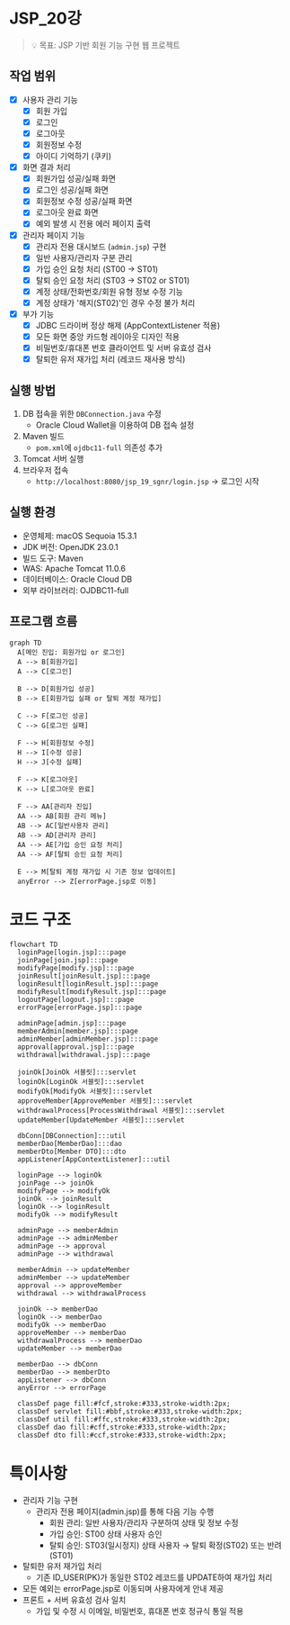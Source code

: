 # JSP_20강

> 💡 목표: JSP 기반 회원 기능 구현 웹 프로젝트

## 작업 범위
- [x] 사용자 관리 기능
  - [x] 회원 가입
  - [x] 로그인
  - [x] 로그아웃
  - [x] 회원정보 수정
  - [x] 아이디 기억하기 (쿠키)
- [x] 화면 결과 처리
  - [x] 회원가입 성공/실패 화면
  - [x] 로그인 성공/실패 화면
  - [x] 회원정보 수정 성공/실패 화면
  - [x] 로그아웃 완료 화면
  - [x] 예외 발생 시 전용 에러 페이지 출력
- [x] 관리자 페이지 기능
  - [x] 관리자 전용 대시보드 (`admin.jsp`) 구현
  - [x] 일반 사용자/관리자 구분 관리
  - [x] 가입 승인 요청 처리 (ST00 → ST01)
  - [x] 탈퇴 승인 요청 처리 (ST03 → ST02 or ST01)
  - [x] 계정 상태/전화번호/회원 유형 정보 수정 기능
  - [x] 계정 상태가 '해지(ST02)'인 경우 수정 불가 처리
- [x] 부가 기능
  - [x] JDBC 드라이버 정상 해제 (AppContextListener 적용)
  - [x] 모든 화면 중앙 카드형 레이아웃 디자인 적용
  - [x] 비밀번호/휴대폰 번호 클라이언트 및 서버 유효성 검사
  - [x] 탈퇴한 유저 재가입 처리 (레코드 재사용 방식)

## 실행 방법
1. DB 접속을 위한 `DBConnection.java` 수정
    - Oracle Cloud Wallet을 이용하여 DB 접속 설정
2. Maven 빌드
     - `pom.xml`에 `ojdbc11-full` 의존성 추가
3. Tomcat 서버 실행
4. 브라우저 접속
    - `http://localhost:8080/jsp_19_sgnr/login.jsp` → 로그인 시작

## 실행 환경
- 운영체제: macOS Sequoia 15.3.1
- JDK 버전: OpenJDK 23.0.1
- 빌드 도구: Maven
- WAS: Apache Tomcat 11.0.6
- 데이터베이스: Oracle Cloud DB
- 외부 라이브러리: OJDBC11-full

## 프로그램 흐름
```mermaid
graph TD
  A[메인 진입: 회원가입 or 로그인]
  A --> B[회원가입]
  A --> C[로그인]

  B --> D[회원가입 성공]
  B --> E[회원가입 실패 or 탈퇴 계정 재가입]

  C --> F[로그인 성공]
  C --> G[로그인 실패]

  F --> H[회원정보 수정]
  H --> I[수정 성공]
  H --> J[수정 실패]

  F --> K[로그아웃]
  K --> L[로그아웃 완료]

  F --> AA[관리자 진입]
  AA --> AB[회원 관리 메뉴]
  AB --> AC[일반사용자 관리]
  AB --> AD[관리자 관리]
  AA --> AE[가입 승인 요청 처리]
  AA --> AF[탈퇴 승인 요청 처리]

  E --> M[탈퇴 계정 재가입 시 기존 정보 업데이트]
  anyError --> Z[errorPage.jsp로 이동]
```
# 코드 구조
```mermaid
flowchart TD
  loginPage[login.jsp]:::page
  joinPage[join.jsp]:::page
  modifyPage[modify.jsp]:::page
  joinResult[joinResult.jsp]:::page
  loginResult[loginResult.jsp]:::page
  modifyResult[modifyResult.jsp]:::page
  logoutPage[logout.jsp]:::page
  errorPage[errorPage.jsp]:::page

  adminPage[admin.jsp]:::page
  memberAdmin[member.jsp]:::page
  adminMember[adminMember.jsp]:::page
  approval[approval.jsp]:::page
  withdrawal[withdrawal.jsp]:::page

  joinOk[JoinOk 서블릿]:::servlet
  loginOk[LoginOk 서블릿]:::servlet
  modifyOk[ModifyOk 서블릿]:::servlet
  approveMember[ApproveMember 서블릿]:::servlet
  withdrawalProcess[ProcessWithdrawal 서블릿]:::servlet
  updateMember[UpdateMember 서블릿]:::servlet

  dbConn[DBConnection]:::util
  memberDao[MemberDao]:::dao
  memberDto[Member DTO]:::dto
  appListener[AppContextListener]:::util

  loginPage --> loginOk
  joinPage --> joinOk
  modifyPage --> modifyOk
  joinOk --> joinResult
  loginOk --> loginResult
  modifyOk --> modifyResult

  adminPage --> memberAdmin
  adminPage --> adminMember
  adminPage --> approval
  adminPage --> withdrawal

  memberAdmin --> updateMember
  adminMember --> updateMember
  approval --> approveMember
  withdrawal --> withdrawalProcess

  joinOk --> memberDao
  loginOk --> memberDao
  modifyOk --> memberDao
  approveMember --> memberDao
  withdrawalProcess --> memberDao
  updateMember --> memberDao

  memberDao --> dbConn
  memberDao --> memberDto
  appListener --> dbConn
  anyError --> errorPage

  classDef page fill:#fcf,stroke:#333,stroke-width:2px;
  classDef servlet fill:#bbf,stroke:#333,stroke-width:2px;
  classDef util fill:#ffc,stroke:#333,stroke-width:2px;
  classDef dao fill:#cff,stroke:#333,stroke-width:2px;
  classDef dto fill:#ccf,stroke:#333,stroke-width:2px;

```
# 특이사항
- 관리자 기능 구현
    - 관리자 전용 페이지(admin.jsp)를 통해 다음 기능 수행
        - 회원 관리: 일반 사용자/관리자 구분하여 상태 및 정보 수정
        - 가입 승인: ST00 상태 사용자 승인
        - 탈퇴 승인: ST03(일시정지) 상태 사용자 → 탈퇴 확정(ST02) 또는 반려(ST01)
- 탈퇴한 유저 재가입 처리
    - 기존 ID_USER(PK)가 동일한 ST02 레코드를 UPDATE하여 재가입 처리
- 모든 예외는 errorPage.jsp로 이동되며 사용자에게 안내 제공
- 프론트 + 서버 유효성 검사 일치
    - 가입 및 수정 시 이메일, 비밀번호, 휴대폰 번호 정규식 통일 적용